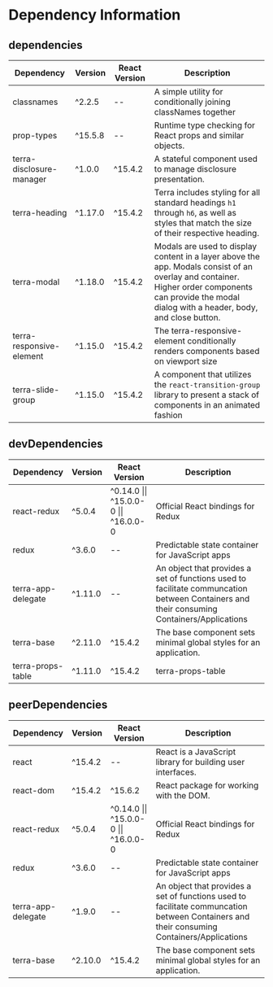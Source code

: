 # Dependency Information

## dependencies
| Dependency | Version | React Version | Description |
|-|-|-|-|
| classnames | ^2.2.5 | -- | A simple utility for conditionally joining classNames together |
| prop-types | ^15.5.8 | -- | Runtime type checking for React props and similar objects. |
| terra-disclosure-manager | ^1.0.0 | ^15.4.2 | A stateful component used to manage disclosure presentation. |
| terra-heading | ^1.17.0 | ^15.4.2 | Terra includes styling for all standard headings `h1` through `h6`, as well as styles that match the size of their respective heading. |
| terra-modal | ^1.18.0 | ^15.4.2 | Modals are used to display content in a layer above the app. Modals consist of an overlay and container. Higher order components can provide the modal dialog with a header, body, and close button. |
| terra-responsive-element | ^1.15.0 | ^15.4.2 | The terra-responsive-element conditionally renders components based on viewport size |
| terra-slide-group | ^1.15.0 | ^15.4.2 | A component that utilizes the `react-transition-group` library to present a stack of components in an animated fashion |

## devDependencies
| Dependency | Version | React Version | Description |
|-|-|-|-|
| react-redux | ^5.0.4 | ^0.14.0 \|\| ^15.0.0-0 \|\| ^16.0.0-0 | Official React bindings for Redux |
| redux | ^3.6.0 | -- | Predictable state container for JavaScript apps |
| terra-app-delegate | ^1.11.0 | -- | An object that provides a set of functions used to facilitate communcation between Containers and their consuming Containers/Applications |
| terra-base | ^2.11.0 | ^15.4.2 | The base component sets minimal global styles for an application. |
| terra-props-table | ^1.11.0 | ^15.4.2 | terra-props-table |

## peerDependencies
| Dependency | Version | React Version | Description |
|-|-|-|-|
| react | ^15.4.2 | -- | React is a JavaScript library for building user interfaces. |
| react-dom | ^15.4.2 | ^15.6.2 | React package for working with the DOM. |
| react-redux | ^5.0.4 | ^0.14.0 \|\| ^15.0.0-0 \|\| ^16.0.0-0 | Official React bindings for Redux |
| redux | ^3.6.0 | -- | Predictable state container for JavaScript apps |
| terra-app-delegate | ^1.9.0 | -- | An object that provides a set of functions used to facilitate communcation between Containers and their consuming Containers/Applications |
| terra-base | ^2.10.0 | ^15.4.2 | The base component sets minimal global styles for an application. |
